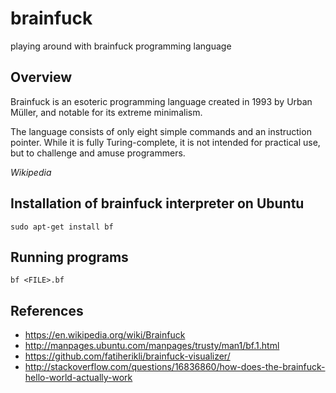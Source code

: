 # brainfuck
playing around with brainfuck programming language

Overview
--------

Brainfuck is an esoteric programming language created in 1993 by Urban Müller, and notable for its extreme minimalism.

The language consists of only eight simple commands and an instruction pointer. While it is fully Turing-complete, it is not intended for practical use, but to challenge and amuse programmers.

*Wikipedia*

Installation of brainfuck interpreter on Ubuntu
----------------------

```
sudo apt-get install bf
```

Running programs
----------------

```
bf <FILE>.bf
```

References
----------
- https://en.wikipedia.org/wiki/Brainfuck
- http://manpages.ubuntu.com/manpages/trusty/man1/bf.1.html
- https://github.com/fatiherikli/brainfuck-visualizer/
- http://stackoverflow.com/questions/16836860/how-does-the-brainfuck-hello-world-actually-work
